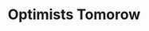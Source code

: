 ---
pid: rs391
title: Optimists Tomorow
location_transcription: Logan Square
coordinates: "[-75.170450593565, 39.957780355848]"
zipcode: '19401'
gen_neighborhood: 
neighborhood: 
outside_phl: 'Norristown PA '
age: '31'
age_range: 30-39
instagram: 
image_file_name: rs_391.jpg
proposal_transcription: A glass that is half full to bring optimism among people.
topic: Unknown
topic_summary: '0'
type: Sculpture Statue
keywords_other: 
credit: Karthik Sripal
image_labels: A large glass half full.
twitter: karthik_sripal
facebook: 
permalink: "/monuments/rs391/"
layout: item-page
---